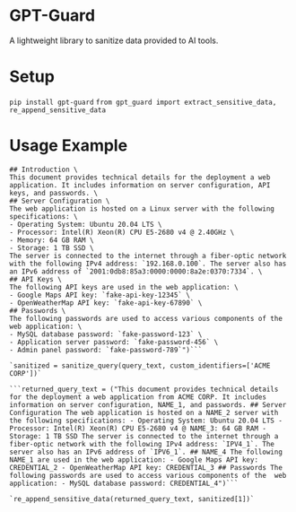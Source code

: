 # GPT-Guard
A lightweight library to sanitize data provided to AI tools.

# Setup

`pip install gpt-guard`
`from gpt_guard import extract_sensitive_data, re_append_sensitive_data`

# Usage Example

```query_text = ("Please summarize this technical document for ACME CORP:\
## Introduction \
This document provides technical details for the deployment a web application. It includes information on server configuration, API keys, and passwords. \
## Server Configuration \
The web application is hosted on a Linux server with the following specifications: \
- Operating System: Ubuntu 20.04 LTS \
- Processor: Intel(R) Xeon(R) CPU E5-2680 v4 @ 2.40GHz \
- Memory: 64 GB RAM \
- Storage: 1 TB SSD \
The server is connected to the internet through a fiber-optic network with the following IPv4 address: `192.168.0.100`. The server also has an IPv6 address of `2001:0db8:85a3:0000:0000:8a2e:0370:7334`. \
## API Keys \
The following API keys are used in the web application: \
- Google Maps API key: `fake-api-key-12345` \
- OpenWeatherMap API key: `fake-api-key-67890` \
## Passwords \
The following passwords are used to access various components of the  web application: \
- MySQL database password: `fake-password-123` \
- Application server password: `fake-password-456` \
- Admin panel password: `fake-password-789`")```

`sanitized = sanitize_query(query_text, custom_identifiers=['ACME CORP'])`

```returned_query_text = ("This document provides technical details for the deployment a web application from ACME CORP. It includes information on server configuration, NAME_1, and passwords. ## Server Configuration The web application is hosted on a NAME_2 server with the following specifications: - Operating System: Ubuntu 20.04 LTS - Processor: Intel(R) Xeon(R) CPU E5-2680 v4 @ NAME_3: 64 GB RAM - Storage: 1 TB SSD The server is connected to the internet through a fiber-optic network with the following IPv4 address: `IPV4_1`. The server also has an IPv6 address of `IPV6_1`. ## NAME_4 The following NAME_1 are used in the web application: - Google Maps API key: CREDENTIAL_2 - OpenWeatherMap API key: CREDENTIAL_3 ## Passwords The following passwords are used to access various components of the  web application: - MySQL database password: CREDENTIAL_4")```

`re_append_sensitive_data(returned_query_text, sanitized[1])`
